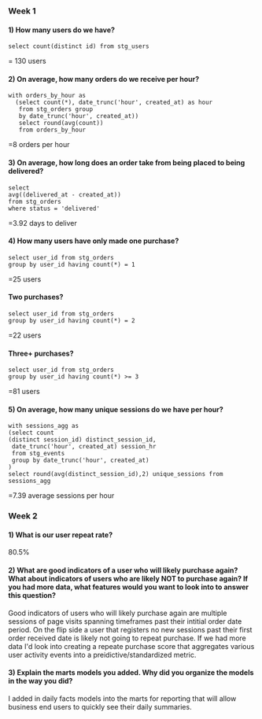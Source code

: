 ### Week 1

#### 1) How many users do we have? 

``` select count(distinct id) from stg_users ```

= 130 users

#### 2) On average, how many orders do we receive per hour?

```
with orders_by_hour as 
  (select count(*), date_trunc('hour', created_at) as hour 
   from stg_orders group 
   by date_trunc('hour', created_at)) 
   select round(avg(count)) 
   from orders_by_hour
```

=8 orders per hour

#### 3) On average, how long does an order take from being placed to being delivered?

```
select 
avg((delivered_at - created_at))
from stg_orders
where status = 'delivered'
```

=3.92 days to deliver

#### 4) How many users have only made one purchase? 

```
select user_id from stg_orders 
group by user_id having count(*) = 1
```

=25 users

#### Two purchases? 

```
select user_id from stg_orders 
group by user_id having count(*) = 2
```

=22 users

#### Three+ purchases?

```
select user_id from stg_orders 
group by user_id having count(*) >= 3
```

=81 users


#### 5) On average, how many unique sessions do we have per hour?

```
with sessions_agg as 
(select count
(distinct session_id) distinct_session_id,
 date_trunc('hour', created_at) session_hr 
 from stg_events 
 group by date_trunc('hour', created_at) 
)
select round(avg(distinct_session_id),2) unique_sessions from sessions_agg
```

=7.39 average sessions per hour 


### Week 2

#### 1) What is our user repeat rate?
80.5%

#### 2) What are good indicators of a user who will likely purchase again? What about indicators of users who are likely NOT to purchase again? If you had more data, what features would you want to look into to answer this question?

Good indicators of users who will likely purchase again are multiple sessions of page visits spanning timeframes past their intitial order date period. On the flip side a user that registers no new sessions past their first order received date is likely not going to repeat purchase. If we had more data I'd look into creating a repeate purchase score that aggregates various user activity events into a preidictive/standardized metric.

#### 3) Explain the marts models you added. Why did you organize the models in the way you did?
I added in daily facts models into the marts for reporting that will allow business end users to quickly see their daily summaries.
